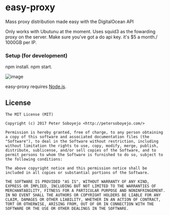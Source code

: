 # easy-proxy
Mass proxy distribution made easy with the DigitalOcean API

Only works with Ubutunu at the moment. Uses squid3 as the fowarding proxy on the server.
Make sure you've got a do api key.
it's $5 a month./ 1000GB per IP.

### Setup (for development)
npm install.
npm start.

![image](https://user-images.githubusercontent.com/25018435/120934486-6c727300-c6cc-11eb-99f6-6d674d65abdd.png)

easy-proxy requires [Node.js](http://nodejs.org/).


## License

```
The MIT License (MIT)

Copyright (c) 2017 Peter Soboyejo <http://petersoboyejo.com/>

Permission is hereby granted, free of charge, to any person obtaining a copy of this software and associated documentation files (the "Software"), to deal in the Software without restriction, including without limitation the rights to use, copy, modify, merge, publish, distribute, sublicense, and/or sell copies of the Software, and to permit persons to whom the Software is furnished to do so, subject to the following conditions:

The above copyright notice and this permission notice shall be included in all copies or substantial portions of the Software.

THE SOFTWARE IS PROVIDED "AS IS", WITHOUT WARRANTY OF ANY KIND, EXPRESS OR IMPLIED, INCLUDING BUT NOT LIMITED TO THE WARRANTIES OF MERCHANTABILITY, FITNESS FOR A PARTICULAR PURPOSE AND NONINFRINGEMENT. IN NO EVENT SHALL THE AUTHORS OR COPYRIGHT HOLDERS BE LIABLE FOR ANY CLAIM, DAMAGES OR OTHER LIABILITY, WHETHER IN AN ACTION OF CONTRACT, TORT OR OTHERWISE, ARISING FROM, OUT OF OR IN CONNECTION WITH THE SOFTWARE OR THE USE OR OTHER DEALINGS IN THE SOFTWARE.
```
